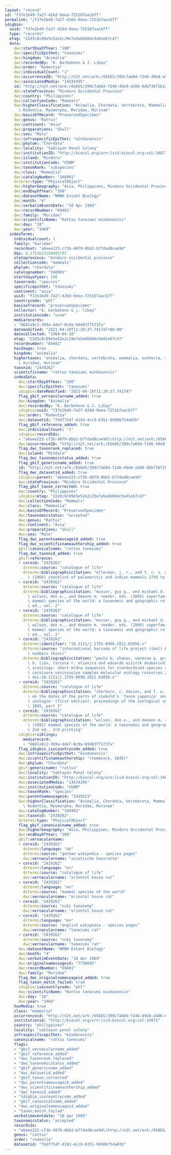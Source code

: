 ```yaml
---
layout: "record"
id: "f37e1b49-7a27-426d-9eea-7251b7aacb7f"
permalink: "/f37e1b49-7a27-426d-9eea-7251b7aacb7f"
idigbio:
  uuid: "f37e1b49-7a27-426d-9eea-7251b7aacb7f"
  type: "records"
  etag: "22d3c8c09e5e52e2c29e7a5e6bb04c9a91e67c47"
  data:
    dwc:startDayOfYear: "100"
    dwc:specificEpithet: "tanezumi"
    dwc:kingdom: "Animalia"
    dwc:recordedBy: "K. Barbehenn & J. Libay"
    dwc:order: "Rodentia"
    dwc:individualCount: "1"
    dwc:occurrenceID: "http://n2t.net/ark:/65665/399c7a60d-f246-49e8-a506-8dbf36f2b123"
    dwc:associatedMedia: "14534395"
    id: "http://n2t.net/ark:/65665/399c7a60d-f246-49e8-a506-8dbf36f2b123"
    dwc:stateProvince: "Mindoro Occidental Province"
    dwc:country: "Philippines"
    dwc:collectionCode: "Mammals"
    dwc:higherClassification: "Animalia, Chordata, Vertebrata, Mammalia, Eutheria,\
      \ Rodentia, Myomorpha, Muridae, Murinae"
    dwc:basisOfRecord: "PreservedSpecimen"
    dwc:genus: "Rattus"
    dwc:continent: "Asia"
    dwc:preparations: "Skull"
    dwc:sex: "Male"
    dwc:infraspecificEpithet: "mindanensis"
    dwc:phylum: "Chordata"
    dwc:locality: "Sablayon Penal Colony"
    dwc:institutionID: "http://biocol.org/urn:lsid:biocol.org:col:34871"
    dwc:island: "Mindoro"
    dwc:institutionCode: "USNM"
    dwc:taxonRank: "subspecies"
    dwc:class: "Mammalia"
    dwc:catalogNumber: "348901"
    dcterms:type: "PhysicalObject"
    dwc:higherGeography: "Asia, Philippines, Mindoro Occidental Province, Mindoro"
    dwc:endDayOfYear: "100"
    dwc:datasetName: "NMNH Extant Biology"
    dwc:month: "4"
    dwc:verbatimEventDate: "10 Apr 1969"
    dwc:recordNumber: "69401"
    dwc:family: "Muridae"
    dwc:scientificName: "Rattus tanezumi mindanensis"
    dwc:day: "10"
    dwc:year: "1969"
  indexTerms:
    individualcount: 1
    family: "muridae"
    recordset: "a6eee223-cf3b-4079-8bb2-b77dad8cae9d"
    dqs: 0.2753623188405797
    stateprovince: "mindoro occidental province"
    collectioncode: "mammals"
    phylum: "chordata"
    catalognumber: "348901"
    startdayofyear: 100
    taxonrank: "species"
    specificepithet: "tanezumi"
    continent: "asia"
    uuid: "f37e1b49-7a27-426d-9eea-7251b7aacb7f"
    countrycode: "phl"
    basisofrecord: "preservedspecimen"
    collector: "k. barbehenn & j. libay"
    institutioncode: "usnm"
    mediarecords:
    - "0681a9c2-369a-4de7-8c9a-b9d83f7173fa"
    datemodified: "2021-04-18T11:29:37.741747+00:00"
    datecollected: "1969-04-10"
    etag: "22d3c8c09e5e52e2c29e7a5e6bb04c9a91e67c47"
    recordnumber: "69401"
    hasImage: true
    kingdom: "animalia"
    highertaxon: "animalia, chordata, vertebrata, mammalia, eutheria, rodentia, myomorpha,\
      \ muridae, murinae"
    taxonid: "2439262"
    scientificname: "rattus tanezumi mindanensis"
    indexData:
      dwc:startDayOfYear: "100"
      dwc:specificEpithet: "tanezumi"
      idigbio:dateModified: "2021-04-18T11:29:37.741747"
      flag_gbif_vernacularname_added: true
      dwc:kingdom: "Animalia"
      dwc:recordedBy: "K. Barbehenn & J. Libay"
      idigbio:uuid: "f37e1b49-7a27-426d-9eea-7251b7aacb7f"
      dwc:order: "Rodentia"
      dwc:datasetid: "7ddf754f-d193-4cc9-b351-99906754a03b"
      flag_gbif_reference_added: true
      dwc:individualCount: "1"
      idigbio:recordIds:
      - "a6eee223-cf3b-4079-8bb2-b77dad8cae9d\\http://n2t.net/ark:/65665/399c7a60d-f246-49e8-a506-8dbf36f2b123"
      dwc:occurrenceID: "http://n2t.net/ark:/65665/399c7a60d-f246-49e8-a506-8dbf36f2b123"
      flag_dwc_taxonrank_replaced: true
      dwc:island: "Mindoro"
      flag_dwc_taxonomicstatus_added: true
      flag_gbif_genericname_added: true
      id: "http://n2t.net/ark:/65665/399c7a60d-f246-49e8-a506-8dbf36f2b123"
      flag_dwc_datasetid_added: true
      idigbio:parent: "a6eee223-cf3b-4079-8bb2-b77dad8cae9d"
      dwc:stateProvince: "Mindoro Occidental Province"
      flag_gbif_taxon_corrected: true
      dwc:country: "Philippines"
      idigbio:etag: "22d3c8c09e5e52e2c29e7a5e6bb04c9a91e67c47"
      dwc:collectionCode: "Mammals"
      dwc:class: "Mammalia"
      dwc:basisOfRecord: "PreservedSpecimen"
      dwc:taxonomicstatus: "accepted"
      dwc:genus: "Rattus"
      dwc:continent: "Asia"
      dwc:preparations: "Skull"
      dwc:sex: "Male"
      flag_dwc_parentnameusageid_added: true
      flag_dwc_scientificnameauthorship_added: true
      gbif:canonicalname: "rattus tanezumi"
      flag_dwc_taxonid_added: true
      gbif:reference:
      - coreid: "2439262"
        dcterms:source: "catalogue of life"
        dcterms:bibliographiccitation: "ellerman, j. r., and t. c. s. morrison-scott\
          \ (1966) checklist of palaearctic and indian mammals 1758 to 1946, 2nd edition"
      - coreid: "2439262"
        dcterms:source: "catalogue of life"
        dcterms:bibliographiccitation: "musser, guy g., and michael d. carleton /\
          \ wilson, don e., and deeann m. reeder, eds. (2005) superfamily muroidea:\
          \ mammal species of the world: a taxonomic and geographic reference, 3rd\
          \ ed., vol. 2"
      - coreid: "2439262"
        dcterms:source: "catalogue of life"
        dcterms:bibliographiccitation: "musser, guy g., and michael d. carleton /\
          \ wilson, don e., and deeann m. reeder, eds. (2005) superfamily muroidea:\
          \ mammal species of the world: a taxonomic and geographic reference, 3rd\
          \ ed., vol. 2"
      - coreid: "2439262"
        dcterms:identifier: "10.1111/j.1755-0998.2011.03056.x"
        dcterms:source: "international barcode of life project (ibol) barcode index\
          \ numbers (bins)"
        dcterms:bibliographiccitation: "paulo b. chaves, vanessa g. graeff, marília\
          \ b. lion, larissa r. oliveira and eduardo eizirik dnabarcoding meets molecular\
          \ scatology: short mtdna sequences for standardized species assignment of\
          \ carnivore noninvasive samples molecular ecology resources 2011-08-30;12(1):18-35\
          \ doi:10.1111/j.1755-0998.2011.03056.x"
      - coreid: "2439262"
        dcterms:source: "catalogue of life"
        dcterms:bibliographiccitation: "sherborn, c. davies, and f. a. jentink (1895)\
          \ on the dates of the parts of siebold's 'fauna japonica' and giebel's 'allgemeine\
          \ zoologie' (first edition): proceedings of the zoological society of london,\
          \ 1895, part 1"
      - coreid: "2439262"
        dcterms:source: "catalogue of life"
        dcterms:bibliographiccitation: "wilson, don e., and deeann m. reeder, eds.\
          \ (1992) mammal species of the world: a taxonomic and geographic reference,\
          \ 2nd ed., 3rd printing"
      idigbio:siblings:
        mediarecord:
        - "0681a9c2-369a-4de7-8c9a-b9d83f7173fa"
      flag_idigbio_isocountrycode_added: true
      dwc:infraspecificEpithet: "mindanensis"
      dwc:scientificnameauthorship: "(temminck, 1845)"
      dwc:phylum: "Chordata"
      gbif:genericname: "rattus"
      dwc:locality: "Sablayon Penal Colony"
      dwc:institutionID: "http://biocol.org/urn:lsid:biocol.org:col:34871"
      dwc:associatedMedia: "14534395"
      dwc:institutionCode: "USNM"
      dwc:taxonRank: "species"
      dwc:parentnameusageid: "2439223"
      dwc:higherClassification: "Animalia, Chordata, Vertebrata, Mammalia, Eutheria,\
        \ Rodentia, Myomorpha, Muridae, Murinae"
      dwc:catalogNumber: "348901"
      dwc:taxonid: "2439262"
      dcterms:type: "PhysicalObject"
      flag_gbif_canonicalname_added: true
      dwc:higherGeography: "Asia, Philippines, Mindoro Occidental Province, Mindoro"
      dwc:endDayOfYear: "100"
      gbif:vernacularname:
      - coreid: "2439262"
        dcterms:language: "de"
        dcterms:source: "german wikipedia - species pages"
        dwc:vernacularname: "asiatische hausratte"
      - coreid: "2439262"
        dcterms:language: "en"
        dcterms:source: "catalogue of life"
        dwc:vernacularname: "oriental house rat"
      - coreid: "2439262"
        dcterms:language: "en"
        dcterms:source: "mammal species of the world"
        dwc:vernacularname: "oriental house rat"
      - coreid: "2439262"
        dcterms:source: "ncbi taxonomy"
        dwc:vernacularname: "oriental house rat"
      - coreid: "2439262"
        dcterms:language: "en"
        dcterms:source: "english wikipedia - species pages"
        dwc:vernacularname: "tanezumi rat"
      - coreid: "2439262"
        dcterms:source: "ncbi taxonomy"
        dwc:vernacularname: "tanezumi rat"
      dwc:datasetName: "NMNH Extant Biology"
      dwc:month: "4"
      dwc:verbatimEventDate: "10 Apr 1969"
      dwc:originalnameusageid: "7738645"
      dwc:recordNumber: "69401"
      dwc:family: "Muridae"
      flag_dwc_originalnameusageid_added: true
      flag_taxon_match_failed: true
      idigbio:isocountrycode: "phl"
      dwc:scientificName: "Rattus tanezumi mindanensis"
      dwc:day: "10"
      dwc:year: "1969"
    hasMedia: true
    class: "mammalia"
    occurrenceid: "http://n2t.net/ark:/65665/399c7a60d-f246-49e8-a506-8dbf36f2b123"
    institutionid: "http://biocol.org/urn:lsid:biocol.org:col:34871"
    country: "philippines"
    locality: "sablayon penal colony"
    infraspecificepithet: "mindanensis"
    canonicalname: "rattus tanezumi"
    flags:
    - "gbif_vernacularname_added"
    - "gbif_reference_added"
    - "dwc_taxonrank_replaced"
    - "dwc_taxonomicstatus_added"
    - "gbif_genericname_added"
    - "dwc_datasetid_added"
    - "gbif_taxon_corrected"
    - "dwc_parentnameusageid_added"
    - "dwc_scientificnameauthorship_added"
    - "dwc_taxonid_added"
    - "idigbio_isocountrycode_added"
    - "gbif_canonicalname_added"
    - "dwc_originalnameusageid_added"
    - "taxon_match_failed"
    verbatimeventdate: "10 apr 1969"
    taxonomicstatus: "accepted"
    recordids:
    - "a6eee223-cf3b-4079-8bb2-b77dad8cae9d\\http://n2t.net/ark:/65665/399c7a60d-f246-49e8-a506-8dbf36f2b123"
    genus: "rattus"
    order: "rodentia"
    datasetid: "7ddf754f-d193-4cc9-b351-99906754a03b"
---
```

